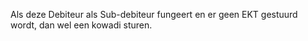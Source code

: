 Als deze Debiteur als Sub-debiteur fungeert en er geen EKT gestuurd wordt, dan wel een kowadi sturen.